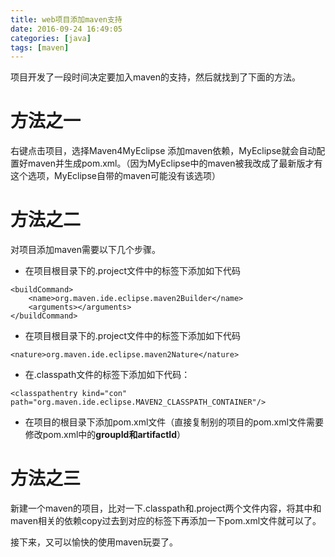 ```yaml
---
title: web项目添加maven支持
date: 2016-09-24 16:49:05
categories: [java]
tags: [maven]
---
```

项目开发了一段时间决定要加入maven的支持，然后就找到了下面的方法。<!--more-->

# 方法之一

右键点击项目，选择Maven4MyEclipse 添加maven依赖，MyEclipse就会自动配置好maven并生成pom.xml。（因为MyEclipse中的maven被我改成了最新版才有这个选项，MyEclipse自带的maven可能没有该选项）
# 方法之二
对项目添加maven需要以下几个步骤。


- 在项目根目录下的.project文件中的<buildSpec>标签下添加如下代码

```
<buildCommand>
    <name>org.maven.ide.eclipse.maven2Builder</name>
    <arguments></arguments>
</buildCommand>
```

- 在项目根目录下的.project文件中的<natures>标签下添加如下代码

```
<nature>org.maven.ide.eclipse.maven2Nature</nature>
```

- 在.classpath文件的<classpath>标签下添加如下代码：
```
<classpathentry kind="con"
path="org.maven.ide.eclipse.MAVEN2_CLASSPATH_CONTAINER"/>
```

- 在项目的根目录下添加pom.xml文件（直接复制别的项目的pom.xml文件需要修改pom.xml中的**groupId和artifactId**）

# 方法之三

新建一个maven的项目，比对一下.classpath和.project两个文件内容，将其中和maven相关的依赖copy过去到对应的标签下再添加一下pom.xml文件就可以了。

接下来，又可以愉快的使用maven玩耍了。